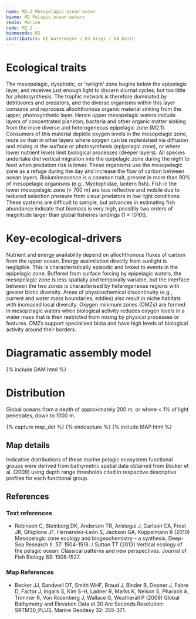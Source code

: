 ```yaml
---
name: M2.2 Mesopelagic ocean water
biome: M2 Pelagic ocean waters
realm: Marine
code: M2.2
biomecode: M2
contributors: KE Watermeyer / EJ Gregr / DA Keith
---
```


# Ecological traits

The mesopelagic, dysphotic, or ‘twilight’ zone begins below the epipelagic layer, and receives just enough light to discern diurnal cycles, but too little for photosynthesis. The trophic network is therefore dominated by detritivores and predators, and the diverse organisms within this layer consume and reprocess allochthonous organic material sinking from the upper, photosynthetic layer. Hence upper mesopelagic waters include layers of concentrated plankton, bacteria and other organic matter sinking from the more diverse and heterogeneous epipelagic zone (M2.1). Consumers of this material deplete oxygen levels in the mesopelagic zone, more so than in other layers where oxygen can be replenished via diffusion and mixing at the surface or photosynthesis (epipelagic zone), or where lower nutrient levels limit biological processes (deeper layers). All species undertake diel vertical migration into the epipelagic zone during the night to feed when predation risk is lower. These organisms use the mesopelagic zone as a refuge during the day and increase the flow of carbon between ocean layers. Bioluminescence is a common trait, present in more than 90% of mesopelagic organisms (e.g., Myctophidae, lantern fish). Fish in the lower mesopelagic zone (> 700 m) are less reflective and mobile due to reduced selection pressure from visual predators in low light conditions. These systems are difficult to sample, but advances in estimating fish abundance indicate that biomass is very high, possibly two orders of magnitude larger than global fisheries landings (1 × 1010t).

# Key-ecological-drivers

 Nutrient and energy availability depend on allochthonous fluxes of carbon from the upper ocean. Energy assimilation directly from sunlight is negligible. This is characteristically episodic and linked to events in the epipelagic zone. Buffered from surface forcing by epipelagic waters, the mesopelagic zone is less spatially and temporally variable, but the interface between the two zones is characterised by heterogeneous regions with greater biotic diversity. Areas of physicochemical discontinuity (e.g., current and water mass boundaries, eddies) also result in niche habitats with increased local diversity. Oxygen minimum zones (OMZs) are formed in mesopelagic waters when biological activity reduces oxygen levels in a water mass that is then restricted from mixing by physical processes or features. OMZs support specialised biota and have high levels of biological activity around their borders.

 # Diagramatic assembly model

 {% include DAM.html %}

# Distribution

Global oceans from a depth of approximately 200 m, or where < 1% of light penetrates, down to 1000 m.

{% capture map_det %}  {% endcapture %}
{% include MAP.html %}
## Map details

Indicative distributions of these marine pelagic ecosystem functional groups were derived from bathymetric spatial data obtained from Becker et al. (2009) using depth range thresholds cited in respective descriptive profiles for each functional group.

## References
### Text references
* Robinson C, Steinberg DK, Anderson TR, Aristegui J, Carlson CA, Frost JR, Ghiglione JF, Hernández-León S, Jackson GA, Koppelmann R (2010) Mesopelagic zone ecology and biogeochemistry – a synthesis. Deep-Sea Research II. 57: 1504-1518. / Sutton TT (2013) Vertical ecology of the pelagic ocean: Classical patterns and new perspectives. Journal of Fish Biology 83: 1508‐1527.
### Map References
* Becker JJ, Sandwell DT, Smith WHF, Braud J, Binder B, Depner J, Fabre D, Factor J, Ingalls S, Kim S-H, Ladner R, Marks K, Nelson S, Pharaoh A, Trimmer R, Von Rosenberg J, Wallace G, Weatherall P (2009) Global Bathymetry and Elevation Data at 30 Arc Seconds Resolution: SRTM30_PLUS, Marine Geodesy 32: 355-371.
